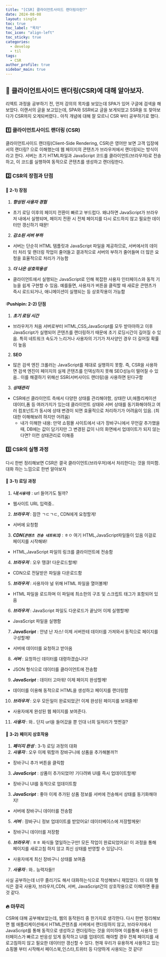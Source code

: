 ```yaml
---
title: "[CSR] 클라이언트사이드 랜더링이란?"
date: 2024-08-08
layout: single
toc: true
toc_label: "목차"
toc_icon: "align-left"
toc_sticky: true
categories:  
  - develop
  - til
tags:
  - CSR
author_profile: true
sidebar_main: true
---
```


## :ledger: 클라이언트사이드 랜더링(CSR)에 대해 알아보자.
리엑트 과정을 공부하기 전, 먼저 강의의 목차를 보았는데 SPA가 있어 구글에 검색을 해보았다. 이랜서의 글을 보고있는데, SPA와 SSR비교 글을 보게되었고 SSR을 또 찾아보다가 CSR까지 오게되버렸다.. 아직 개념에 대해 잘 모르니 CSR 부터 공부하기로 했다.

### :one: 클라이언트사이드 랜더링 (CSR)
클라이언트사이드 랜더링(Client-Side Rendering, CSR)은 영어만 보면 고객 입장에서의 랜더링? 으로 이해했는데 웹 페이지의 콘텐츠가 브라우저에서 랜더링되는 방식이라고 한다. 서버는 초기 HTML파일과 JavaScript 코드를 클라이언트(브라우저)로 전송하고, 이 코드를 실행하여 동적으로 콘텐츠를 생성하고 랜더링한다. 

### :two: CSR의 장점과 단점
#### :pushpin: 2-1) 장점
1. ***향상된 사용자 경험***
  - 초기 로딩 이후의 페이지 전환이 빠르고 부드럽다. 왜냐하면 JavaScript가 브라우저 내에서 실행되며, 페이지 전환 시 전체 페이지를 다시 로드하지 않고 필요한 데이터만 갱신하기 때문!
2. ***감소된 서버 부하***
  - 서버는 단순히 HTML 템플릿과 JavaScript 파일을 제공하므로, 서버에서의 데이터 처리 및 랜더링 작업이 줄어들고 결과적으로 서버의 부하가 줄어들며 더 많은 요청을 효율적으로 처리가 가능함
3. ***더 나은 상호작용성***
  - 클라이언트에서 실행되는 JavaScript로 인해 복잡한 사용자 인터페이스와 동적 기능을 쉽게 구현할 수 있음. 예를들면, 사용자가 버튼을 클릭할 때 새로운 콘텐츠가 즉시 로드되거나, 애니메이션이 실행되는 등 상호작용이 가능함

#### :Pushipin: 2-2) 단점
1. ***초기 로딩 시간***
  - 브라우저가 처음 서버로부터 HTML,CSS,JavaScript를 모두 받아야하고 이후 JavaScript가 실행되어 콘텐츠를 랜더링하기 때문에 초기 로딩시간이 길어질 수 있음. 특히 네트워크 속도가 느리거나 사용자의 기기가 저사양인 경우 더 길어질 확률이 높음
2. **SEO**
  - 많은 검색 엔진 크롤러는 JavaScript를 제대로 실행하지 못함. 즉, CSR을 사용하면 검색 엔진이 페이지의 실제 콘텐츠를 인덱싱하지 못해 SEO성능이 떨어질 수 있음.. 이를 해결하기 위해선 SSR(서버사이드 랜더링)을 사용하면 된다구함
3. ***상태관리***
  - CSR에선 클라이언트 측에서 다양한 상태를 관리해야함, 상태란 UI,애플리케이션 데이터,폼 등 여러가지가 있는데 클라이언트 상태와 서버 상태를 동기화해야하고 여러 컴포넌트가 동시에 상태 변경이 되면 효율적으로 처리하기가 어려움이 있음. (최대한 이해해보려 하지만 어려움)
    - 내가 이해한 내용: 만약 쇼핑몰 사이트에서 내가 장바구니에서 무언갈 추가했을 때, DB에는 값이 담기지만 그 변경된 값이 나의 화면에서 업데이트가 되지 않는다면? 이런 상태관리로 이해중

### :three: CSR의 실행 과정
다시 한번 정리해보면 CSR은 결국 클라이언트(브라우저)에서 처리한다는 것을 의미함. 대화 하는 느낌으로 한번 알아보자
#### :pushpin: 3-1) 로딩 과정
1. ***나(`사용자`)*** : url 들어가도 될까?
  - 웹사이트 URL 입력중..
2. ***브라우저*** : 잠깐 ㄱㄷㄱㄷ, CDN에게 요청할게!
  - 서버에 요청함
3. ***CDN(`콘텐츠 전송 네트워크`)*** : ㅎㅇ 여기 HTML,JavaScript파일들이 있음 이걸로 페이지를 시작해봐! 
  - HTML,JavaScript 파일의 링크를 클라이언트에 전송함
4. ***브라우저*** : 오우 땡큐! 다운로드할께!
  - CDN으로 전달받은 파일을 다운로드함
5. ***브라우저*** : 사용자야 널 위해 HTML 파일을 열어볼께!
  - HTML 파일을 로드하며 이 파일에 최소한의 구조 및 스크립트 태그가 포함되어 있음
6. ***브라우저*** : JavaScript 파일도 다운로드가 끝났어 이제 실행할께!
  - JavaScript 파일을 실행함
7. ***JavaScript*** : 안녕 난 자스! 이제 서버한테 데이터를 가져와서 동적으로 페이지를 구성할께!
  - 서버에 데이터를 요청하고 받아옴
8. ***서버*** : 요청하신 데이터를 대령하겠습니다!
  - JSON 형식으로 데이터를 클라이언트에 전송함
9. ***JavaScript*** : 데이터 고마워! 이제 페이지 완성할께!
  - 데이터를 이용해 동적으로 HTML을 생성하고 페이지를 랜더링함
10. ***브라우저*** : 오우 모든일이 완료되었군! 이제 완성된 페이지를 보여줄께!
  - 사용자에게 완성된 웹 페이지를 보여준다.
11. ***사용자*** : 와.. 단지 url을 들어갔을 뿐 인대 너희 일처리가 멋찐걸?

#### :pushpin: 3-2) 페이지 상호작용
1. ***페이지 완성*** : 3-1) 로딩 과정의 대화
2. ***사용자*** : 오우 이제 뭐할까 장바구니에 상품을 추가해볼까?!
  - 장바구니 추가 버튼을 클릭함
3. ***JavaScript*** : 상품이 추가되었어! 기다려봐 UI를 즉시 업데이트할께!
  - 장바구니 UI를 동적으로 업데이트함
3. ***JavaScript*** : 좋아 이제 추가된 상품 정보를 서버에 전송해서 상태를 동기화해야지!
  - 서버에 장바구니 데이터를 전송함
5. ***서버*** : 장바구니 정보 업데이트를 받았어요! 데이터베이스에 저장할께욧!
  - 장바구니 데이터를 저장함
6. ***브라우저*** : ㅎㅎ 짜식들 열일하는구만! 모든 작업이 완료되었어요! 이 과정을 통해 페이지를 새로고침 하지 않고 최신 상태를 반영할 수 있답니다.
  - 사용자에게 최신 장바구니 상태를 보여줌
7. ***사용자*** : 와.. 능력자들!!

사실 공부하는데 너무 졸리기도 해서 대화하는식으로 작성해보니 재밌었다. 이 대화 형식은 결국 사용자, 브라우저,CDN, 서버, JavaScript간의 상호작용으로 이해하면 좋을 것 같다.

### :fire: 마무리
CSR에 대해 공부해보았는데, 웹의 동작원리 중 한가지로 생각한다. 다시 한번 정리해보면 웹 애플리케이션에서 HTML콘텐츠를 서버에서 랜더링하지 않고, 브라우저에서 JavaScript를 통해 동적으로 생성하고 랜더링하는 것을 의미하며 이를통해 사용자 인터페이스가 빠르고 반응성 있게 동작하고 UI를 업데이트 해야할 경우 전체 페이지를 새로고침하지 않고 필요한 데이터만 갱신할 수 있다. 현재 우리가 유용하게 사용하고 있는 쇼핑몰 부터 시작해서 페이스북,인스타,트위터 등 다양하게 사용되는 것 같다!